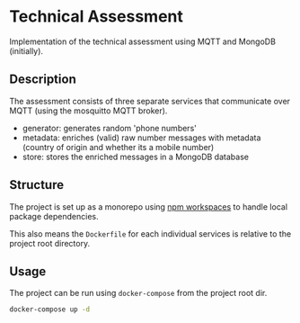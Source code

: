 # Technical Assessment

Implementation of the technical assessment using MQTT and MongoDB (initially).

## Description

The assessment consists of three separate services that communicate over MQTT (using the mosquitto
MQTT broker).

- generator: generates random 'phone numbers'
- metadata: enriches (valid) raw number messages with metadata (country of origin and whether its a
  mobile number)
- store: stores the enriched messages in a MongoDB database

## Structure

The project is set up as a monorepo using [npm
workspaces](https://docs.npmjs.com/cli/v10/using-npm/workspaces) to handle local package
dependencies.

This also means the `Dockerfile` for each individual services is relative to the project root
directory.

## Usage

The project can be run using `docker-compose` from the project root dir.
```bash
docker-compose up -d
```
